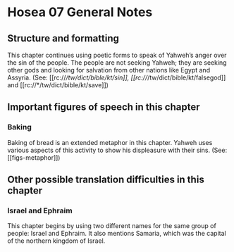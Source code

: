 # Hosea 07 General Notes
## Structure and formatting

This chapter continues using poetic forms to speak of Yahweh’s anger over the sin of the people. The people are not seeking Yahweh; they are seeking other gods and looking for salvation from other nations like Egypt and Assyria. (See: [[rc://*/tw/dict/bible/kt/sin]], [[rc://*/tw/dict/bible/kt/falsegod]] and [[rc://*/tw/dict/bible/kt/save]])

## Important figures of speech in this chapter

### Baking

Baking of bread is an extended metaphor in this chapter. Yahweh uses various aspects of this activity to show his displeasure with their sins. (See: [[figs-metaphor]])

## Other possible translation difficulties in this chapter

### Israel and Ephraim
This chapter begins by using two different names for the same group of people: Israel and Ephraim. It also mentions Samaria, which was the capital of the northern kingdom of Israel.